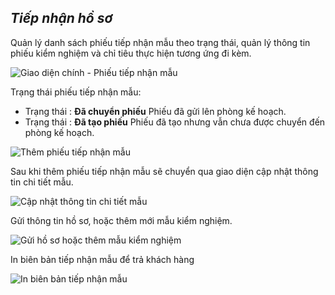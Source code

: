 ## *Tiếp nhận hồ sơ*

Quản lý danh sách phiếu tiếp nhận mẫu theo trạng thái, quản lý thông tin phiếu kiểm nghiệm và chỉ tiêu thực hiện tương ứng đi kèm.

![](https://imgur.com/eHr3FDk.png "Giao diện chính - Phiếu tiếp nhận mẫu")

Trạng thái phiếu tiếp nhận mẫu:
>	
  - Trạng thái : **Đã chuyển phiếu** Phiếu đã gửi lên phòng kế hoạch.
  - Trạng thái : **Đã tạo phiếu** Phiếu đã tạo nhưng vẫn chưa được chuyển đến phòng kế hoạch.

![](https://imgur.com/19HoFXn.png "Thêm phiếu tiếp nhận mẫu")

Sau khi thêm phiếu tiếp nhận mẫu sẽ chuyển qua giao diện cập nhật thông tin chi tiết mẫu.


![](https://imgur.com/9bXZN6j.png "Cập nhật thông tin chi tiết mẫu")

Gửi thông tin hồ sơ, hoặc thêm mới mẫu kiểm nghiệm.

![](https://imgur.com/ZNXMVEP.png "Gửi hồ sơ hoặc thêm mẫu kiểm nghiệm")

In biên bản tiếp nhận mẫu để trả khách hàng

![](https://imgur.com/IAK1r0q.png "In biên bản tiếp nhận mẫu")